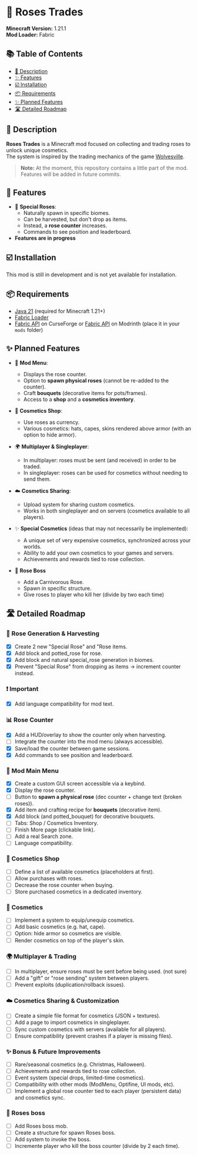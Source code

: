 # 🌹 Roses Trades

**Minecraft Version:** 1.21.1  
**Mod Loader:** Fabric  

## 📚 Table of Contents

- [📖 Description](#-description)
- [✨ Features](#-features)
- [☑️ Installation](#️-installation)
- [📦 Requirements](#-requirements)
- [✨ Planned Features](#-planned-features)
- [🛣️ Detailed Roadmap](#️-detailed-roadmap)

## 📖 Description

**Roses Trades** is a Minecraft mod focused on collecting and trading roses to unlock unique cosmetics.  
The system is inspired by the trading mechanics of the game [Wolvesville](https://www.wolvesville.com/).

> **Note:** At the moment, this repository contains a little part of the mod.  
> Features will be added in future commits.

## 🚀 Features

- 🌱 **Special Roses**:  
  - Naturally spawn in specific biomes.  
  - Can be harvested, but don't drop as items.  
  - Instead, a **rose counter** increases.  
  - Commands to see position and leaderboard.
- **Features are in progress**

## ☑️ Installation

This mod is still in development and is not yet available for installation.  

## 📦 Requirements

- [Java 21](https://adoptium.net/) (required for Minecraft 1.21+)  
- [Fabric Loader](https://fabricmc.net/use/)  
- [Fabric API](https://www.curseforge.com/minecraft/mc-mods/fabric-api) on CurseForge or [Fabric API](https://modrinth.com/mod/fabric-api) on Modrinth (place it in your `mods` folder)  

## ✨ Planned Features

- 🎁 **Mod Menu**:  
  - Displays the rose counter.  
  - Option to **spawn physical roses** (cannot be re-added to the counter).  
  - Craft **bouquets** (decorative items for pots/frames).  
  - Access to a **shop** and a **cosmetics inventory**.  

- 🛒 **Cosmetics Shop**:  
  - Use roses as currency.  
  - Various cosmetics: hats, capes, skins rendered above armor (with an option to hide armor).  

- 🌍 **Multiplayer & Singleplayer**:  
  - In multiplayer: roses must be sent (and received) in order to be traded.  
  - In singleplayer: roses can be used for cosmetics without needing to send them.  

- ☁️ **Cosmetics Sharing**:  
  - Upload system for sharing custom cosmetics.  
  - Works in both singleplayer and on servers (cosmetics available to all players).  

- ✨ **Special Cosmetics** (ideas that may not necessarily be implemented):  
  - A unique set of very expensive cosmetics, synchronized across your worlds.  
  - Ability to add your own cosmetics to your games and servers.  
  - Achievements and rewards tied to rose collection.  

- 🌹 **Rose Boss**
  - Add a Carnivorous Rose.
  - Spawn in specific structure.
  - Give roses to player who kill her (divide by two each time)

## 🛣️ Detailed Roadmap

### 🌱 Rose Generation & Harvesting

- [x] Create 2 new "Special Rose" and "Rose items.  
- [x] Add block and potted_rose for rose.
- [x] Add block and natural special_rose generation in biomes.  
- [x] Prevent "Special Rose" from dropping as items → increment counter instead.  

### ❗ Important

- [x] Add language compatibility for mod text.

### 📊 Rose Counter

- [x] Add a HUD/overlay to show the counter only when harvesting.  
- [ ] Integrate the counter into the mod menu (always accessible).  
- [x] Save/load the counter between game sessions.  
- [x] Add commands to see position and leaderboard.

### 🎁 Mod Main Menu

- [X] Create a custom GUI screen accessible via a keybind.  
- [x] Display the rose counter.  
- [ ] Button to **spawn a physical rose** (dec counter + change text (broken roses)).  
- [x] Add item and crafting recipe for **bouquets** (decorative item).
- [x] Add block (and potted_bouquet) for decorative bouquets.
- [ ] Tabs: Shop / Cosmetics Inventory.
- [ ] Finish More page (clickable link).
- [ ] Add a real Search zone.
- [ ] Language compatibility.

### 🛒 Cosmetics Shop

- [ ] Define a list of available cosmetics (placeholders at first).  
- [ ] Allow purchases with roses.  
- [ ] Decrease the rose counter when buying.  
- [ ] Store purchased cosmetics in a dedicated inventory.  

### 👕 Cosmetics

- [ ] Implement a system to equip/unequip cosmetics.  
- [ ] Add basic cosmetics (e.g. hat, cape).  
- [ ] Option: hide armor so cosmetics are visible.  
- [ ] Render cosmetics on top of the player's skin.  

### 🌍 Multiplayer & Trading

- [ ] In multiplayer, ensure roses must be sent before being used.  (not sure)
- [ ] Add a "gift" or "rose sending" system between players.  
- [ ] Prevent exploits (duplication/rollback issues).  

### ☁️ Cosmetics Sharing & Customization

- [ ] Create a simple file format for cosmetics (JSON + textures).  
- [ ] Add a page to import cosmetics in singleplayer.  
- [ ] Sync custom cosmetics with servers (available for all players).  
- [ ] Ensure compatibility (prevent crashes if a player is missing files).  

### ✨ Bonus & Future Improvements

- [ ] Rare/seasonal cosmetics (e.g. Christmas, Halloween).  
- [ ] Achievements and rewards tied to rose collection.  
- [ ] Event system (special drops, limited-time cosmetics).  
- [ ] Compatibility with other mods (ModMenu, Optifine, UI mods, etc).  
- [ ] Implement a global rose counter tied to each player (persistent data) and cosmetics sync.  

### 🌹 Roses boss

- [ ] Add Roses boss mob.
- [ ] Create a structure for spawn Roses boss.
- [ ] Add system to invoke the boss.
- [ ] Incremente player who kill the boss counter (divide by 2 each time).

